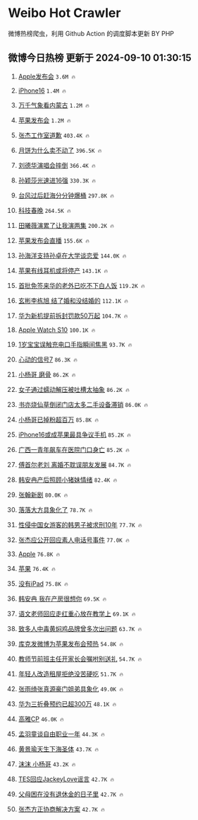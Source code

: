 # Weibo Hot Crawler 



微博热榜爬虫，利用 Github Action 的调度脚本更新 BY PHP 


## 微博今日热榜 更新于 2024-09-10 01:30:15 
1. [Apple发布会](https://s.weibo.com/weibo?q=Apple%E5%8F%91%E5%B8%83%E4%BC%9A&t=31&band_rank=1&Refer=top) `3.6M 🔥` 

1. [iPhone16](https://s.weibo.com/weibo?q=iPhone16&t=31&band_rank=2&Refer=top) `1.4M 🔥` 

1. [万千气象看内蒙古](https://s.weibo.com/weibo?q=%23%E4%B8%87%E5%8D%83%E6%B0%94%E8%B1%A1%E7%9C%8B%E5%86%85%E8%92%99%E5%8F%A4%23&t=31&band_rank=3&Refer=top) `1.2M 🔥` 

1. [苹果发布会](https://s.weibo.com/weibo?q=%E8%8B%B9%E6%9E%9C%E5%8F%91%E5%B8%83%E4%BC%9A&t=31&band_rank=4&Refer=top) `1.2M 🔥` 

1. [张杰工作室道歉](https://s.weibo.com/weibo?q=%23%E5%BC%A0%E6%9D%B0%E5%B7%A5%E4%BD%9C%E5%AE%A4%E9%81%93%E6%AD%89%23&t=31&band_rank=5&Refer=top) `403.4K 🔥` 

1. [月饼为什么卖不动了](https://s.weibo.com/weibo?q=%23%E6%9C%88%E9%A5%BC%E4%B8%BA%E4%BB%80%E4%B9%88%E5%8D%96%E4%B8%8D%E5%8A%A8%E4%BA%86%23&t=31&band_rank=6&Refer=top) `396.5K 🔥` 

1. [刘德华演唱会摔倒](https://s.weibo.com/weibo?q=%23%E5%88%98%E5%BE%B7%E5%8D%8E%E6%BC%94%E5%94%B1%E4%BC%9A%E6%91%94%E5%80%92%23&t=31&band_rank=7&Refer=top) `366.4K 🔥` 

1. [孙颖莎光速进16强](https://s.weibo.com/weibo?q=%23%E5%AD%99%E9%A2%96%E8%8E%8E%E5%85%89%E9%80%9F%E8%BF%9B16%E5%BC%BA%23&t=31&band_rank=8&Refer=top) `330.3K 🔥` 

1. [台风过后赶海分分钟爆桶](https://s.weibo.com/weibo?q=%23%E5%8F%B0%E9%A3%8E%E8%BF%87%E5%90%8E%E8%B5%B6%E6%B5%B7%E5%88%86%E5%88%86%E9%92%9F%E7%88%86%E6%A1%B6%23&t=31&band_rank=9&Refer=top) `297.8K 🔥` 

1. [科技春晚](https://s.weibo.com/weibo?q=%E7%A7%91%E6%8A%80%E6%98%A5%E6%99%9A&t=31&band_rank=10&Refer=top) `264.5K 🔥` 

1. [田曦薇演累了让我演两集](https://s.weibo.com/weibo?q=%E7%94%B0%E6%9B%A6%E8%96%87%E6%BC%94%E7%B4%AF%E4%BA%86%E8%AE%A9%E6%88%91%E6%BC%94%E4%B8%A4%E9%9B%86&t=31&band_rank=11&Refer=top) `200.2K 🔥` 

1. [苹果发布会直播](https://s.weibo.com/weibo?q=%E8%8B%B9%E6%9E%9C%E5%8F%91%E5%B8%83%E4%BC%9A%E7%9B%B4%E6%92%AD&t=31&band_rank=12&Refer=top) `155.6K 🔥` 

1. [孙海洋支持孙卓在大学谈恋爱](https://s.weibo.com/weibo?q=%23%E5%AD%99%E6%B5%B7%E6%B4%8B%E6%94%AF%E6%8C%81%E5%AD%99%E5%8D%93%E5%9C%A8%E5%A4%A7%E5%AD%A6%E8%B0%88%E6%81%8B%E7%88%B1%23&t=31&band_rank=13&Refer=top) `144.0K 🔥` 

1. [苹果有线耳机或将停产](https://s.weibo.com/weibo?q=%23%E8%8B%B9%E6%9E%9C%E6%9C%89%E7%BA%BF%E8%80%B3%E6%9C%BA%E6%88%96%E5%B0%86%E5%81%9C%E4%BA%A7%23&t=31&band_rank=14&Refer=top) `143.1K 🔥` 

1. [首批免签来华的老外已吃不下白人饭](https://s.weibo.com/weibo?q=%23%E9%A6%96%E6%89%B9%E5%85%8D%E7%AD%BE%E6%9D%A5%E5%8D%8E%E7%9A%84%E8%80%81%E5%A4%96%E5%B7%B2%E5%90%83%E4%B8%8D%E4%B8%8B%E7%99%BD%E4%BA%BA%E9%A5%AD%23&t=31&band_rank=15&Refer=top) `119.2K 🔥` 

1. [玄彬李栋旭 结了婚和没结婚的](https://s.weibo.com/weibo?q=%E7%8E%84%E5%BD%AC%E6%9D%8E%E6%A0%8B%E6%97%AD%20%E7%BB%93%E4%BA%86%E5%A9%9A%E5%92%8C%E6%B2%A1%E7%BB%93%E5%A9%9A%E7%9A%84&t=31&band_rank=16&Refer=top) `112.1K 🔥` 

1. [华为新机提前拆封罚款50万起](https://s.weibo.com/weibo?q=%23%E5%8D%8E%E4%B8%BA%E6%96%B0%E6%9C%BA%E6%8F%90%E5%89%8D%E6%8B%86%E5%B0%81%E7%BD%9A%E6%AC%BE50%E4%B8%87%E8%B5%B7%23&t=31&band_rank=17&Refer=top) `104.7K 🔥` 

1. [Apple Watch S10](https://s.weibo.com/weibo?q=Apple%20Watch%20S10&t=31&band_rank=18&Refer=top) `100.1K 🔥` 

1. [1岁宝宝误触充电口手指瞬间焦黑](https://s.weibo.com/weibo?q=%231%E5%B2%81%E5%AE%9D%E5%AE%9D%E8%AF%AF%E8%A7%A6%E5%85%85%E7%94%B5%E5%8F%A3%E6%89%8B%E6%8C%87%E7%9E%AC%E9%97%B4%E7%84%A6%E9%BB%91%23&t=31&band_rank=19&Refer=top) `93.7K 🔥` 

1. [心动的信号7](https://s.weibo.com/weibo?q=%E5%BF%83%E5%8A%A8%E7%9A%84%E4%BF%A1%E5%8F%B77&t=31&band_rank=20&Refer=top) `86.3K 🔥` 

1. [小杨哥 磨骨](https://s.weibo.com/weibo?q=%E5%B0%8F%E6%9D%A8%E5%93%A5%20%E7%A3%A8%E9%AA%A8&t=31&band_rank=21&Refer=top) `86.2K 🔥` 

1. [女子通过蠕动解压被吐槽太抽象](https://s.weibo.com/weibo?q=%23%E5%A5%B3%E5%AD%90%E9%80%9A%E8%BF%87%E8%A0%95%E5%8A%A8%E8%A7%A3%E5%8E%8B%E8%A2%AB%E5%90%90%E6%A7%BD%E5%A4%AA%E6%8A%BD%E8%B1%A1%23&t=31&band_rank=22&Refer=top) `86.2K 🔥` 

1. [书亦烧仙草倒闭门店太多二手设备滞销](https://s.weibo.com/weibo?q=%23%E4%B9%A6%E4%BA%A6%E7%83%A7%E4%BB%99%E8%8D%89%E5%80%92%E9%97%AD%E9%97%A8%E5%BA%97%E5%A4%AA%E5%A4%9A%E4%BA%8C%E6%89%8B%E8%AE%BE%E5%A4%87%E6%BB%9E%E9%94%80%23&t=31&band_rank=23&Refer=top) `86.0K 🔥` 

1. [小杨哥已掉粉超百万](https://s.weibo.com/weibo?q=%23%E5%B0%8F%E6%9D%A8%E5%93%A5%E5%B7%B2%E6%8E%89%E7%B2%89%E8%B6%85%E7%99%BE%E4%B8%87%23&t=31&band_rank=24&Refer=top) `85.8K 🔥` 

1. [iPhone16或成苹果最具争议手机](https://s.weibo.com/weibo?q=%23iPhone16%E6%88%96%E6%88%90%E8%8B%B9%E6%9E%9C%E6%9C%80%E5%85%B7%E4%BA%89%E8%AE%AE%E6%89%8B%E6%9C%BA%23&t=31&band_rank=25&Refer=top) `85.2K 🔥` 

1. [广西一青年飙车在医院门口身亡](https://s.weibo.com/weibo?q=%23%E5%B9%BF%E8%A5%BF%E4%B8%80%E9%9D%92%E5%B9%B4%E9%A3%99%E8%BD%A6%E5%9C%A8%E5%8C%BB%E9%99%A2%E9%97%A8%E5%8F%A3%E8%BA%AB%E4%BA%A1%23&t=31&band_rank=26&Refer=top) `85.2K 🔥` 

1. [傅首尔老刘 离婚不耽误朋友发展](https://s.weibo.com/weibo?q=%E5%82%85%E9%A6%96%E5%B0%94%E8%80%81%E5%88%98%20%E7%A6%BB%E5%A9%9A%E4%B8%8D%E8%80%BD%E8%AF%AF%E6%9C%8B%E5%8F%8B%E5%8F%91%E5%B1%95&t=31&band_rank=27&Refer=top) `84.7K 🔥` 

1. [韩安冉产后照顾小猪妹情绪](https://s.weibo.com/weibo?q=%23%E9%9F%A9%E5%AE%89%E5%86%89%E4%BA%A7%E5%90%8E%E7%85%A7%E9%A1%BE%E5%B0%8F%E7%8C%AA%E5%A6%B9%E6%83%85%E7%BB%AA%23&t=31&band_rank=28&Refer=top) `82.4K 🔥` 

1. [张翰新剧](https://s.weibo.com/weibo?q=%E5%BC%A0%E7%BF%B0%E6%96%B0%E5%89%A7&t=31&band_rank=29&Refer=top) `80.0K 🔥` 

1. [落落大方具象化了](https://s.weibo.com/weibo?q=%23%E8%90%BD%E8%90%BD%E5%A4%A7%E6%96%B9%E5%85%B7%E8%B1%A1%E5%8C%96%E4%BA%86%23&t=31&band_rank=30&Refer=top) `78.7K 🔥` 

1. [性侵中国女游客的韩男子被求刑10年](https://s.weibo.com/weibo?q=%23%E6%80%A7%E4%BE%B5%E4%B8%AD%E5%9B%BD%E5%A5%B3%E6%B8%B8%E5%AE%A2%E7%9A%84%E9%9F%A9%E7%94%B7%E5%AD%90%E8%A2%AB%E6%B1%82%E5%88%9110%E5%B9%B4%23&t=31&band_rank=31&Refer=top) `77.7K 🔥` 

1. [张杰应公开回应素人电话号事件](https://s.weibo.com/weibo?q=%23%E5%BC%A0%E6%9D%B0%E5%BA%94%E5%85%AC%E5%BC%80%E5%9B%9E%E5%BA%94%E7%B4%A0%E4%BA%BA%E7%94%B5%E8%AF%9D%E5%8F%B7%E4%BA%8B%E4%BB%B6%23&t=31&band_rank=32&Refer=top) `77.0K 🔥` 

1. [Apple](https://s.weibo.com/weibo?q=Apple&t=31&band_rank=33&Refer=top) `76.8K 🔥` 

1. [苹果](https://s.weibo.com/weibo?q=%E8%8B%B9%E6%9E%9C&t=31&band_rank=34&Refer=top) `76.4K 🔥` 

1. [没有iPad](https://s.weibo.com/weibo?q=%E6%B2%A1%E6%9C%89iPad&t=31&band_rank=35&Refer=top) `75.8K 🔥` 

1. [韩安冉 我在产房很想你](https://s.weibo.com/weibo?q=%E9%9F%A9%E5%AE%89%E5%86%89%20%E6%88%91%E5%9C%A8%E4%BA%A7%E6%88%BF%E5%BE%88%E6%83%B3%E4%BD%A0&t=31&band_rank=36&Refer=top) `69.5K 🔥` 

1. [语文老师回应走红重心放在教学上](https://s.weibo.com/weibo?q=%23%E8%AF%AD%E6%96%87%E8%80%81%E5%B8%88%E5%9B%9E%E5%BA%94%E8%B5%B0%E7%BA%A2%E9%87%8D%E5%BF%83%E6%94%BE%E5%9C%A8%E6%95%99%E5%AD%A6%E4%B8%8A%23&t=31&band_rank=37&Refer=top) `69.1K 🔥` 

1. [致多人中毒黄焖鸡品牌曾多次出问题](https://s.weibo.com/weibo?q=%23%E8%87%B4%E5%A4%9A%E4%BA%BA%E4%B8%AD%E6%AF%92%E9%BB%84%E7%84%96%E9%B8%A1%E5%93%81%E7%89%8C%E6%9B%BE%E5%A4%9A%E6%AC%A1%E5%87%BA%E9%97%AE%E9%A2%98%23&t=31&band_rank=38&Refer=top) `63.7K 🔥` 

1. [库克发微博为苹果发布会预热](https://s.weibo.com/weibo?q=%23%E5%BA%93%E5%85%8B%E5%8F%91%E5%BE%AE%E5%8D%9A%E4%B8%BA%E8%8B%B9%E6%9E%9C%E5%8F%91%E5%B8%83%E4%BC%9A%E9%A2%84%E7%83%AD%23&t=31&band_rank=39&Refer=top) `54.8K 🔥` 

1. [教师节前班主任开家长会嘱咐别送礼](https://s.weibo.com/weibo?q=%23%E6%95%99%E5%B8%88%E8%8A%82%E5%89%8D%E7%8F%AD%E4%B8%BB%E4%BB%BB%E5%BC%80%E5%AE%B6%E9%95%BF%E4%BC%9A%E5%98%B1%E5%92%90%E5%88%AB%E9%80%81%E7%A4%BC%23&t=31&band_rank=40&Refer=top) `54.7K 🔥` 

1. [年轻人改造租屋拒绝没苦硬吃](https://s.weibo.com/weibo?q=%E5%B9%B4%E8%BD%BB%E4%BA%BA%E6%94%B9%E9%80%A0%E7%A7%9F%E5%B1%8B%E6%8B%92%E7%BB%9D%E6%B2%A1%E8%8B%A6%E7%A1%AC%E5%90%83&t=31&band_rank=41&Refer=top) `51.7K 🔥` 

1. [张雨绮张真源豪门姐弟具象化](https://s.weibo.com/weibo?q=%23%E5%BC%A0%E9%9B%A8%E7%BB%AE%E5%BC%A0%E7%9C%9F%E6%BA%90%E8%B1%AA%E9%97%A8%E5%A7%90%E5%BC%9F%E5%85%B7%E8%B1%A1%E5%8C%96%23&t=31&band_rank=42&Refer=top) `49.0K 🔥` 

1. [华为三折叠预约已超300万](https://s.weibo.com/weibo?q=%23%E5%8D%8E%E4%B8%BA%E4%B8%89%E6%8A%98%E5%8F%A0%E9%A2%84%E7%BA%A6%E5%B7%B2%E8%B6%85300%E4%B8%87%23&t=31&band_rank=43&Refer=top) `48.1K 🔥` 

1. [高雅CP](https://s.weibo.com/weibo?q=%E9%AB%98%E9%9B%85CP&t=31&band_rank=44&Refer=top) `46.0K 🔥` 

1. [孟羽童谈自由职业一年](https://s.weibo.com/weibo?q=%23%E5%AD%9F%E7%BE%BD%E7%AB%A5%E8%B0%88%E8%87%AA%E7%94%B1%E8%81%8C%E4%B8%9A%E4%B8%80%E5%B9%B4%23&t=31&band_rank=45&Refer=top) `44.3K 🔥` 

1. [黄景瑜天生下海圣体](https://s.weibo.com/weibo?q=%23%E9%BB%84%E6%99%AF%E7%91%9C%E5%A4%A9%E7%94%9F%E4%B8%8B%E6%B5%B7%E5%9C%A3%E4%BD%93%23&t=31&band_rank=46&Refer=top) `43.7K 🔥` 

1. [沫沫 小杨哥](https://s.weibo.com/weibo?q=%E6%B2%AB%E6%B2%AB%20%E5%B0%8F%E6%9D%A8%E5%93%A5&t=31&band_rank=47&Refer=top) `43.2K 🔥` 

1. [TES回应JackeyLove谣言](https://s.weibo.com/weibo?q=%23TES%E5%9B%9E%E5%BA%94JackeyLove%E8%B0%A3%E8%A8%80%23&t=31&band_rank=48&Refer=top) `42.7K 🔥` 

1. [父母困在没有退休金的日子里](https://s.weibo.com/weibo?q=%23%E7%88%B6%E6%AF%8D%E5%9B%B0%E5%9C%A8%E6%B2%A1%E6%9C%89%E9%80%80%E4%BC%91%E9%87%91%E7%9A%84%E6%97%A5%E5%AD%90%E9%87%8C%23&t=31&band_rank=49&Refer=top) `42.7K 🔥` 

1. [张杰方正协商解决方案](https://s.weibo.com/weibo?q=%23%E5%BC%A0%E6%9D%B0%E6%96%B9%E6%AD%A3%E5%8D%8F%E5%95%86%E8%A7%A3%E5%86%B3%E6%96%B9%E6%A1%88%23&t=31&band_rank=50&Refer=top) `42.7K 🔥` 

